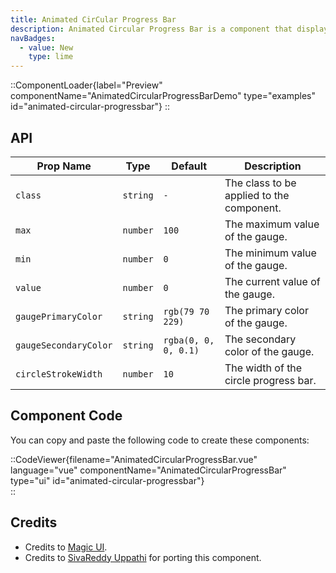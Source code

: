 ```yaml
---
title: Animated CirCular Progress Bar
description: Animated Circular Progress Bar is a component that displays a circular gauge with a percentage value.
navBadges:
  - value: New
    type: lime
---
```


::ComponentLoader{label="Preview" componentName="AnimatedCircularProgressBarDemo" type="examples" id="animated-circular-progressbar"}
::

## API

| Prop Name             | Type     | Default              | Description                               |
| --------------------- | -------- | -------------------- | ----------------------------------------- |
| `class`               | `string` | `-`                  | The class to be applied to the component. |
| `max`                 | `number` | `100`                | The maximum value of the gauge.           |
| `min`                 | `number` | `0`                  | The minimum value of the gauge.           |
| `value`               | `number` | `0`                  | The current value of the gauge.           |
| `gaugePrimaryColor`   | `string` | `rgb(79 70 229)`     | The primary color of the gauge.           |
| `gaugeSecondaryColor` | `string` | `rgba(0, 0, 0, 0.1)` | The secondary color of the gauge.         |
| `circleStrokeWidth`   | `number` | `10`                 | The width of the circle progress bar.     |

## Component Code

You can copy and paste the following code to create these components:

::CodeViewer{filename="AnimatedCircularProgressBar.vue" language="vue" componentName="AnimatedCircularProgressBar" type="ui" id="animated-circular-progressbar"}  
::

## Credits

- Credits to [Magic UI](https://magicui.design/docs/components/animated-circular-progress-bar).
- Credits to [SivaReddy Uppathi](https://github.com/sivareddyuppathi) for porting this component.
